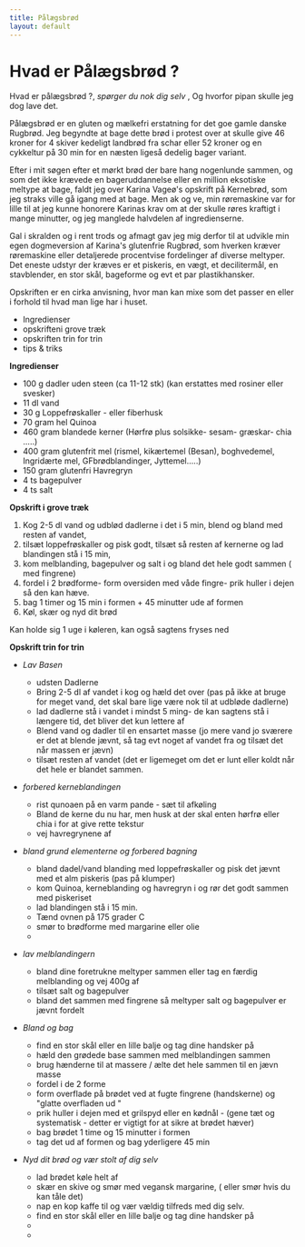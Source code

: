 ```yaml
---
title: Pålægsbrød
layout: default
---
```

# Hvad er Pålægsbrød ?

Hvad er pålægsbrød ?, *spørger du nok dig selv* , Og hvorfor pipan skulle jeg dog lave det.

Pålægsbrød er en gluten og mælkefri erstatning for det goe gamle danske  Rugbrød. Jeg begyndte at bage dette brød i protest over at skulle give 46 kroner for 4 skiver kedeligt landbrød fra schar eller 52 kroner og en cykkeltur på 30 min for en næsten ligeså dedelig bager variant. 

Efter i mit søgen efter et mørkt brød der bare hang nogenlunde sammen, og som det ikke krævede en bageruddannelse eller en million eksotiske meltype at bage, faldt jeg over Karina Vageø's opskrift på Kernebrød, som jeg straks ville gå igang med at bage. Men ak og ve, min røremaskine var for lille til at jeg kunne honorere Karinas krav om at der skulle røres kraftigt i mange minutter, og jeg manglede halvdelen af ingredienserne.

Gal i skralden og i rent trods og afmagt gav jeg mig derfor til at udvikle min egen dogmeversion af Karina's glutenfrie Rugbrød, som hverken kræver røremaskine eller detaljerede procentvise fordelinger af diverse meltyper. Det eneste udstyr der kræves er et piskeris, en vægt, et decilitermål, en stavblender, en stor skål, bageforme og evt et par plastikhansker. 

Opskriften er en cirka anvisning, hvor man kan mixe som det passer en eller i forhold til hvad man lige har i huset.
-  Ingredienser
-  opskrifteni grove træk
-  opskriften trin for trin
-  tips & triks

**Ingredienser**

- 100 g dadler uden steen (ca 11-12 stk) (kan erstattes med rosiner eller svesker)
- 11 dl vand 
- 30 g Loppefrøskaller - eller fiberhusk
- 70 gram hel Quinoa
- 460 gram blandede kerner (Hørfrø plus solsikke- sesam- græskar- chia  .....)
- 400 gram glutenfrit mel (rismel, kikærtemel (Besan), boghvedemel, Ingridærte mel, GFbrødblandinger, Jyttemel.....)
- 150 gram glutenfri Havregryn
- 4 ts bagepulver
- 4 ts salt

**Opskrift i grove træk**
1)  Kog 2-5 dl vand og udblød dadlerne i det i 5 min, blend og bland med resten af vandet,
2)  tilsæt loppefrøskaller og pisk godt, tilsæt så resten af kernerne og lad blandingen stå i 15 min,
3)  kom melblanding, bagepulver og salt i og bland det hele godt sammen ( med fingrene)
4)  fordel i 2 brødforme- form oversiden med våde fingre- prik huller i dejen så den kan hæve.
5)  bag 1 timer og 15 min i formen  + 45 minutter ude af formen
6)  Køl, skær og nyd dit brød

Kan holde sig 1 uge i køleren, kan også sagtens fryses ned

**Opskrift trin for trin**
- *Lav Basen*
    - udsten Dadlerne
    - Bring 2-5 dl af vandet i kog og hæld det over (pas på ikke at bruge for meget vand, det skal bare lige være nok til at udbløde dadlerne)
    - lad dadlerne stå i vandet i mindst 5 ming-  de kan sagtens stå i længere tid, det bliver det kun lettere af
    - Blend vand og dadler til en ensartet masse (jo mere vand jo sværere er det at blende jævnt, så tag evt noget af vandet fra og tilsæt det når massen er jævn)
    - tilsæt resten af vandet (det er ligemeget om det er lunt eller koldt når det hele er blandet sammen.
      
 - *forbered kerneblandingen*
    - rist qunoaen på en varm pande - sæt til afkøling
    - Bland de kerne du nu har, men husk at der skal enten hørfrø eller chia i for at give rette tekstur
    - vej havregrynene af
  
 - *bland grund elementerne og forbered bagning*
    - bland dadel/vand blanding med loppefrøskaller og pisk det jævnt med et alm piskeris (pas på klumper)
    - kom Quinoa, kerneblanding og havregryn i og rør det godt sammen med piskeriset
    - lad blandingen stå i 15 min.
    - Tænd ovnen på 175 grader C
    - smør to brødforme med margarine eller olie
    - 
  - *lav melblandingern*
    - bland dine foretrukne meltyper sammen eller tag en færdig melblanding og vej 400g af
    - tilsæt salt og bagepulver
    - bland det sammen med fingrene så meltyper salt og bagepulver er jævnt fordelt
   
  - *Bland og bag*
    - find en stor skål eller en lille balje og tag dine handsker på
    - hæld den grødede base sammen med melblandingen sammen
    - brug hænderne til at massere / ælte det hele sammen til en jævn masse
    - fordel i de 2 forme
    - form overflade på brødet ved at fugte fingrene (handskerne) og "glatte overfladen ud "
    - prik huller i dejen med et grilspyd eller en kødnål - (gene tæt og systematisk - detter er vigtigt for at sikre at brødet hæver)
    - bag brødet 1 time og 15 minutter i formen
    - tag det ud af formen og bag yderligere 45 min 

  - *Nyd dit brød og vær stolt af dig selv*
    - lad brødet køle helt af
    - skær en skive og smør med vegansk margarine, ( eller smør hvis du kan tåle det)
    - nap en kop kaffe til og vær vældig tilfreds med dig selv.
    - find en stor skål eller en lille balje og tag dine handsker på
    - 
    - 
